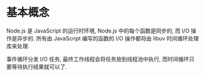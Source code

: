 # 基本概念

Node.js 是 JavaScript 的运行时环境, Node.js 中的每个函数是同步的, 而 I/O 操作是异步的. 所有由 JavaScript 编写的函数的 I/O 操作都将由 libuv 时间循环处理库来处理.

事件循环分发 I/O 任务, 最终工作线程会将任务放到线程池中执行, 而时间循环只要等待执行结果就可以了.
